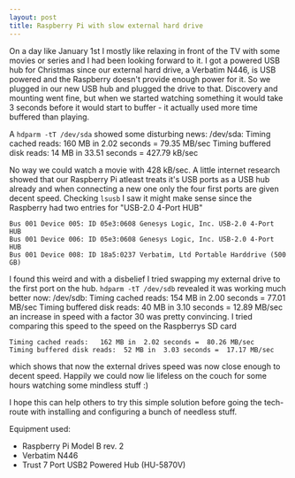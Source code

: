 ```yaml
---
layout: post
title: Raspberry Pi with slow external hard drive
---
```


On a day like January 1st I mostly like relaxing in front of the TV with some movies or series and I had been looking forward to it. I got a powered USB hub for Christmas since our external hard drive, a Verbatim N446, is USB powered and the Raspberry doesn't provide enough power for it. So we plugged in our new USB hub and plugged the drive to that. Discovery and mounting went fine, but when we started watching something it would take 3 seconds before it would start to buffer - it actually used more time buffered than playing.

A `hdparm -tT /dev/sda` showed some disturbing news:
    /dev/sda:
    Timing cached reads:   160 MB in  2.02 seconds =  79.35 MB/sec
    Timing buffered disk reads:  14 MB in 33.51 seconds = 427.79 kB/sec

No way we could watch a movie with 428 kB/sec. A little internet research showed that our Raspberry Pi atleast treats it's USB ports as a USB hub already and when connecting a new one only the four first ports are given decent speed. Checking `lsusb` I saw it might make sense since the Raspberry had two entries for "USB-2.0 4-Port HUB"

    Bus 001 Device 005: ID 05e3:0608 Genesys Logic, Inc. USB-2.0 4-Port HUB
    Bus 001 Device 006: ID 05e3:0608 Genesys Logic, Inc. USB-2.0 4-Port HUB
    Bus 001 Device 008: ID 18a5:0237 Verbatim, Ltd Portable Harddrive (500 GB)

I found this weird and with a disbelief I tried swapping my external drive to the first port on the hub. `hdparm -tT /dev/sdb` revealed it was working much better now: 
    /dev/sdb:
    Timing cached reads:   154 MB in  2.00 seconds =  77.01 MB/sec
    Timing buffered disk reads:  40 MB in  3.10 seconds =  12.89 MB/sec
an increase in speed with a factor 30 was pretty convincing. I tried comparing this speed to the speed on the Raspberrys SD card

    Timing cached reads:   162 MB in  2.02 seconds =  80.26 MB/sec
    Timing buffered disk reads:  52 MB in  3.03 seconds =  17.17 MB/sec

which shows that now the external drives speed was now close enough to decent speed. Happily we could now lie lifeless on the couch for some hours watching some mindless stuff :)

I hope this can help others to try this simple solution before going the tech-route with installing and configuring a bunch of needless stuff.

Equipment used:

*   Raspberry Pi Model B rev. 2
*   Verbatim N446
*   Trust 7 Port USB2 Powered Hub (HU-5870V)
